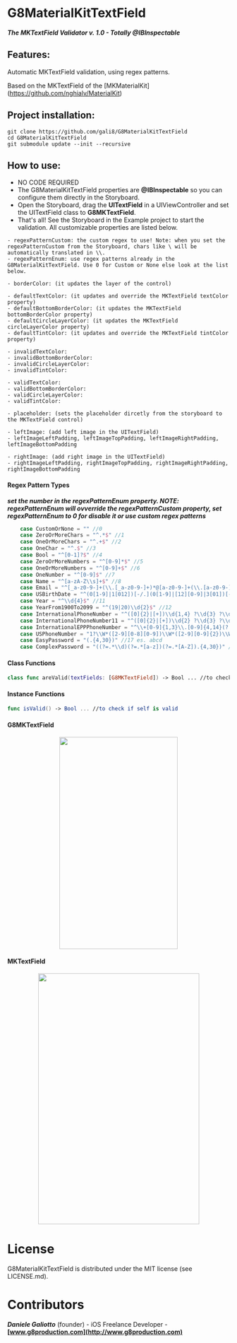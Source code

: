 G8MaterialKitTextField
===========
***The MKTextField Validator v. 1.0 - Totally @IBInspectable***

Features:
-----
Automatic MKTextField validation, using regex patterns.

Based on the MKTextField of the [MKMaterialKit] (https://github.com/nghialv/MaterialKit)

Project installation:
-----
```
git clone https://github.com/gali8/G8MaterialKitTextField
cd G8MaterialKitTextField
git submodule update --init --recursive
```

How to use:
-----
- NO CODE REQUIRED
- The G8MaterialKitTextField properties are **@IBInspectable** so you can configure them directly in the Storyboard.
- Open the Storyboard, drag the **UITextField** in a UIViewController and set the UITextField class to **G8MKTextField**.
- That's all! See the Storyboard in the Example project to start the validation. All customizable properties are listed below.

```
- regexPatternCustom: the custom regex to use! Note: when you set the regexPatternCustom from the Storyboard, chars like \ will be automatically translated in \\.
- regexPatternEnum: use regex patterns already in the G8MaterialKitTextField. Use 0 for Custom or None else look at the list below.

- borderColor: (it updates the layer of the control)

- defaultTextColor: (it updates and override the MKTextField textColor property)
- defaultBottomBorderColor: (it updates the MKTextField bottomBorderColor property)
- defaultCircleLayerColor: (it updates the MKTextField circleLayerColor property)
- defaultTintColor: (it updates and override the MKTextField tintColor property)

- invalidTextColor:
- invalidBottomBorderColor:
- invalidCircleLayerColor:
- invalidTintColor:

- validTextColor:
- validBottomBorderColor:
- validCircleLayerColor:
- validTintColor:

- placeholder: (sets the placeholder dircetly from the storyboard to the MKTextField control)

- leftImage: (add left image in the UITextField)
- leftImageLeftPadding, leftImageTopPadding, leftImageRightPadding, leftImageBottomPadding

- rightImage: (add right image in the UITextField)
- rightImageLeftPadding, rightImageTopPadding, rightImageRightPadding, rightImageBottomPadding
```

#### Regex Pattern Types
***set the number in the regexPatternEnum property. NOTE: regexPatternEnum will ovverride the regexPatternCustom property, set regexPatternEnum to 0 for disable it or use custom regex patterns***
``` swift
    case CustomOrNone = "" //0
    case ZeroOrMoreChars = "^.*$" //1
    case OneOrMoreChars = "^.+$" //2
    case OneChar = "^.$" //3
    case Bool = "^[0-1]?$" //4
    case ZeroOrMoreNumbers = "^[0-9]*$" //5
    case OneOrMoreNumbers = "^[0-9]+$" //6
    case OneNumber = "^[0-9]$" //7
    case Name = "^[a-zA-Z\\s]+$" //8
    case Email = "^[_a-z0-9-]+(\\.[_a-z0-9-]+)*@[a-z0-9-]+(\\.[a-z0-9-]+)*(\\.[a-z]{2,4})$" //9
    case USBirthDate = "^(0[1-9]|1[012])[-/.](0[1-9]|[12][0-9]|3[01])[-/.](19|20)\\d\\d$" //10 MM/dd/yyyy
    case Year = "^\\d{4}$" //11
    case YearFrom1900To2099 = "^(19|20)\\d{2}$" //12
    case InternationalPhoneNumber = "^([0]{2}|[+])\\d{1,4} ?\\d{3} ?\\d{10}$" //13 es. +0000 000 0000000000 +00 000 0000000000 ....
    case InternationalPhoneNumber11 = "^([0]{2}|[+])\\d{2} ?\\d{3} ?\\d{6,8}$" //14 es. +00 000 0000000 ....
    case InternationalEPPPhoneNumber = "^\\+[0-9]{1,3}\\.[0-9]{4,14}(?:x.+)?$" //15
    case USPhoneNumber = "1?\\W*([2-9][0-8][0-9])\\W*([2-9][0-9]{2})\\W*([0-9]{4})(\\se?x?t?(\\d*))?" //16
    case EasyPassword = "(.{4,30})" //17 es. abcd
    case ComplexPassword = "((?=.*\\d)(?=.*[a-z])(?=.*[A-Z]).{4,30})" //18 es. 1num1CHAR1char
```

#### Class Functions
``` swift
class func areValid(textFields: [G8MKTextField]) -> Bool ... //to check if any G8MKTextField is valid
```

#### Instance Functions
``` swift
func isValid() -> Bool ... //to check if self is valid
```

#### G8MKTextField
<p align="center">
<img style="-webkit-user-select: none;" src="https://dl.dropboxusercontent.com/s/8hho89scxc2r1wh/G8MaterialKitTextField.gif" width="268" height="480">
</p>

#### MKTextField
<p align="center">
<img style="-webkit-user-select: none;" src="https://dl.dropboxusercontent.com/u/8556646/MKTextField.gif" width="365" height="568">
</p>


License
=================

G8MaterialKitTextField is distributed under the MIT
license (see LICENSE.md).

Contributors
=================

***Daniele Galiotto*** (founder) - iOS Freelance Developer -
**[www.g8production.com](http://www.g8production.com)**
